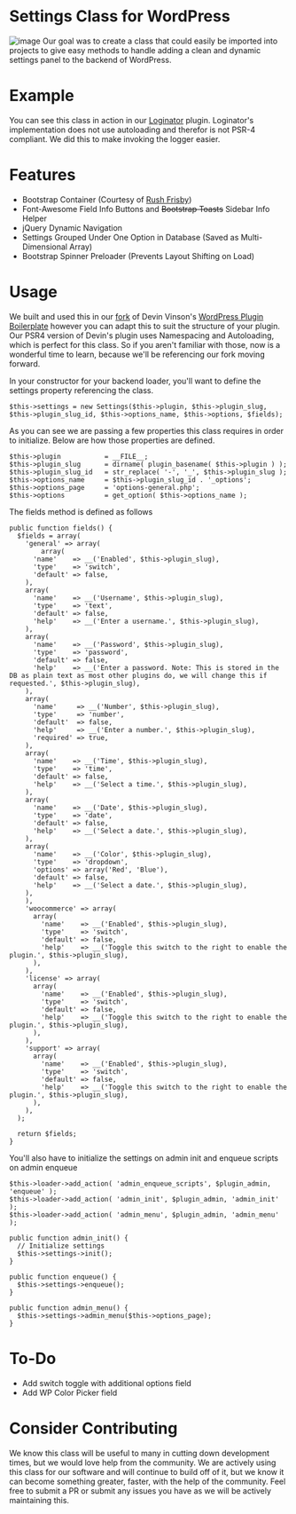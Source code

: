 # Settings Class for WordPress
![image](https://www.polyplugins.com/plugins/settings-class/1.gif)
Our goal was to create a class that could easily be imported into projects to give easy methods to handle adding a clean and dynamic settings panel to the backend of WordPress.

# Example
You can see this class in action in our [Loginator](https://github.com/PolyPlugins/Loginator) plugin. Loginator's implementation does not use autoloading and therefor is not PSR-4 compliant. We did this to make invoking the logger easier.

# Features
- Bootstrap Container (Courtesy of [Rush Frisby](https://rushfrisby.com/using-bootstrap-in-wordpress-admin-panel))
- Font-Awesome Field Info Buttons and <s>Bootstrap Toasts</s> Sidebar Info Helper
- jQuery Dynamic Navigation
- Settings Grouped Under One Option in Database (Saved as Multi-Dimensional Array)
- Bootstrap Spinner Preloader (Prevents Layout Shifting on Load)

# Usage  
We built and used this in our [fork](https://github.com/PolyPlugins/PSR4-WordPress-Plugin-Boilerplate) of Devin Vinson's [WordPress Plugin Boilerplate](https://github.com/DevinVinson/WordPress-Plugin-Boilerplate) however you can adapt this to suit the structure of your plugin. Our PSR4 version of Devin's plugin uses Namespacing and Autoloading, which is perfect for this class. So if you aren't familiar with those, now is a wonderful time to learn, because we'll be referencing our fork moving forward.

In your constructor for your backend loader, you'll want to define the settings property referencing the class.  
```
$this->settings = new Settings($this->plugin, $this->plugin_slug, $this->plugin_slug_id, $this->options_name, $this->options, $fields);
```

As you can see we are passing a few properties this class requires in order to initialize. Below are how those properties are defined.
```
$this->plugin           = __FILE__;
$this->plugin_slug      = dirname( plugin_basename( $this->plugin ) );
$this->plugin_slug_id   = str_replace( '-', '_', $this->plugin_slug );
$this->options_name     = $this->plugin_slug_id . '_options';
$this->options_page     = 'options-general.php';
$this->options          = get_option( $this->options_name );
```

The fields method is defined as follows
```
public function fields() {
  $fields = array(
    'general' => array(
      	array(
	  'name'    => __('Enabled', $this->plugin_slug),
	  'type'    => 'switch',
	  'default' => false,
	),
	array(
	  'name'    => __('Username', $this->plugin_slug),
	  'type'    => 'text',
	  'default' => false,
	  'help'    => __('Enter a username.', $this->plugin_slug),
	),
	array(
	  'name'    => __('Password', $this->plugin_slug),
	  'type'    => 'password',
	  'default' => false,
	  'help'    => __('Enter a password. Note: This is stored in the DB as plain text as most other plugins do, we will change this if requested.', $this->plugin_slug),
	),
	array(
	  'name'     => __('Number', $this->plugin_slug),
	  'type'     => 'number',
	  'default'  => false,
	  'help'     => __('Enter a number.', $this->plugin_slug),
	  'required' => true,
	),
	array(
	  'name'    => __('Time', $this->plugin_slug),
	  'type'    => 'time',
	  'default' => false,
	  'help'    => __('Select a time.', $this->plugin_slug),
	),
	array(
	  'name'    => __('Date', $this->plugin_slug),
	  'type'    => 'date',
	  'default' => false,
	  'help'    => __('Select a date.', $this->plugin_slug),
	),
	array(
	  'name'    => __('Color', $this->plugin_slug),
	  'type'    => 'dropdown',
	  'options' => array('Red', 'Blue'),
	  'default' => false,
	  'help'    => __('Select a date.', $this->plugin_slug),
	),
    ),
    'woocommerce' => array(
      array(
        'name'    => __('Enabled', $this->plugin_slug),
        'type'    => 'switch',
        'default' => false,
        'help'    => __('Toggle this switch to the right to enable the plugin.', $this->plugin_slug),
      ),
    ),
    'license' => array(
      array(
        'name'    => __('Enabled', $this->plugin_slug),
        'type'    => 'switch',
        'default' => false,
        'help'    => __('Toggle this switch to the right to enable the plugin.', $this->plugin_slug),
      ),
    ),
    'support' => array(
      array(
        'name'    => __('Enabled', $this->plugin_slug),
        'type'    => 'switch',
        'default' => false,
        'help'    => __('Toggle this switch to the right to enable the plugin.', $this->plugin_slug),
      ),
    ),
  );

  return $fields;
}
```

You'll also have to initialize the settings on admin init and enqueue scripts on admin enqueue
```
$this->loader->add_action( 'admin_enqueue_scripts', $plugin_admin, 'enqueue' );
$this->loader->add_action( 'admin_init', $plugin_admin, 'admin_init' );
$this->loader->add_action( 'admin_menu', $plugin_admin, 'admin_menu' );
```

```
public function admin_init() {
  // Initialize settings
  $this->settings->init();
}

public function enqueue() {
  $this->settings->enqueue();
}

public function admin_menu() {
  $this->settings->admin_menu($this->options_page);
}
```

# To-Do
- Add switch toggle with additional options field
- Add WP Color Picker field


# Consider Contributing
We know this class will be useful to many in cutting down development times, but we would love help from the community. We are actively using this class for our software and will continue to build off of it, but we know it can become something greater, faster, with the help of the community. Feel free to submit a PR or submit any issues you have as we will be actively maintaining this.
